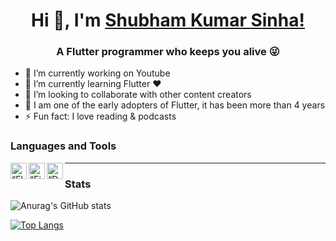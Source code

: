 <h1 align="center"> Hi 👋, I'm <a href="https://www.youtube.com/channel/UC2WQjUrALngobKov0dDYk2g?sub_confirmation=1">Shubham Kumar Sinha!</a></h1>
<h3 align="center">A Flutter programmer who keeps you alive 😜</h3>

- 🔭 I’m currently working on Youtube
- 🌱 I’m currently learning Flutter ❤️
- 👯 I’m looking to collaborate with other content creators
- 🗿 I am one of the early adopters of Flutter, it has been more than 4 years
- ⚡ Fun fact: I love reading & podcasts

### Languages and Tools
<img align="left" alt=“Flutter” width="26px" src="https://www.vectorlogo.zone/logos/flutterio/flutterio-icon.svg" />
<img align="left" alt=“Firebase” width="26px" src="https://www.vectorlogo.zone/logos/firebase/firebase-icon.svg" />
<img align="left" alt=“Dart” width="26px" src="https://www.vectorlogo.zone/logos/dartlang/dartlang-icon.svg" /> 

-----------------
### Stats
![Anurag's GitHub stats](https://github-readme-stats.vercel.app/api?username=shubhamsinha2009&show_icons=true&theme=radical&count_private=true)

[![Top Langs](https://github-readme-stats.vercel.app/api/top-langs/?username=shubhamsinha2009&layout=compact&theme=radical&count_private=true)](https://github.com/anuraghazra/github-readme-stats)
